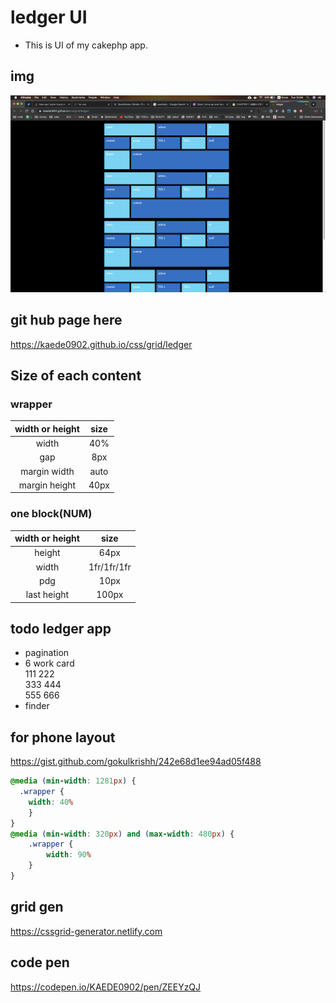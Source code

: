 # ledger UI
* This is UI of my cakephp app.
## img
![uiimg](img/ledgerUI.png)

## git hub page here
https://kaede0902.github.io/css/grid/ledger

## Size of each content
### wrapper
|width or height|size|
|:--:|:--:|
| width| 40%|
| gap |8px|
| margin width| auto|
| margin height| 40px|

### one block(NUM)
|width or height|size|
|:--:|:--:|
| height| 64px |
| width|  1fr/1fr/1fr |
| pdg | 10px|
| last height| 100px|


## todo ledger app
* pagination
* 6 work card   
111 222  
333 444  
555 666  
* finder

## for phone layout
https://gist.github.com/gokulkrishh/242e68d1ee94ad05f488
```css
@media (min-width: 1281px) {
  .wrapper {
    width: 40%
    }
}
@media (min-width: 320px) and (max-width: 480px) {
    .wrapper {
        width: 90%
    }
}
```


## grid gen
https://cssgrid-generator.netlify.com
## code pen
https://codepen.io/KAEDE0902/pen/ZEEYzQJ
